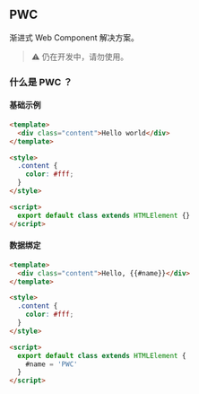 ## PWC

渐进式 Web Component 解决方案。

> ⚠️ 仍在开发中，请勿使用。

### 什么是 PWC ？

#### 基础示例

```html
<template>
  <div class="content">Hello world</div>
</template>

<style>
  .content {
  	color: #fff;
  }
</style>

<script>
  export default class extends HTMLElement {}
</script>
```

#### 数据绑定

```html
<template>
  <div class="content">Hello, {{#name}}</div>
</template>

<style>
  .content {
  	color: #fff;
  }
</style>

<script>
  export default class extends HTMLElement {
    #name = 'PWC'
  }
</script>
```
